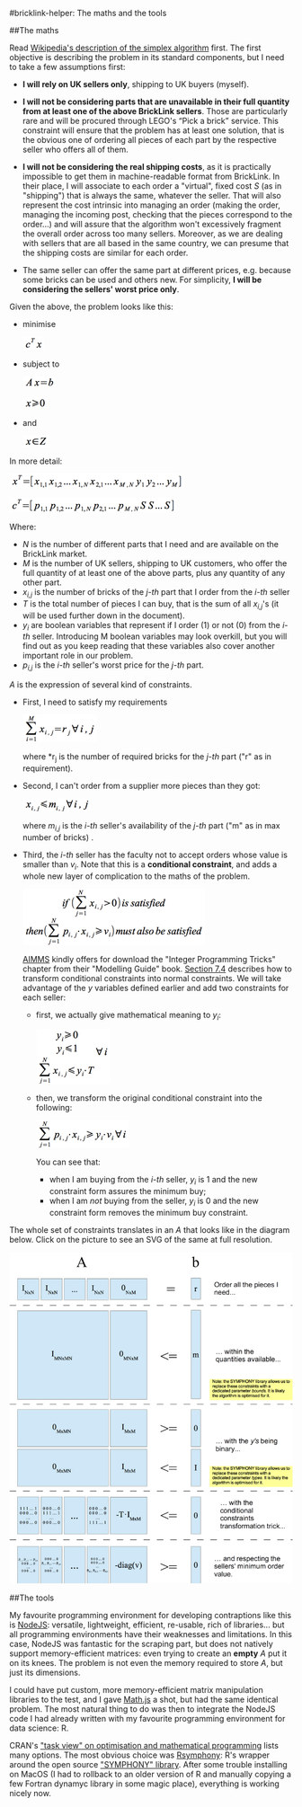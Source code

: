 #bricklink-helper: The maths and the tools

##The maths

Read [Wikipedia's description of the simplex algorithm](http://en.wikipedia.org/wiki/Simplex_algorithm) first. The first objective is describing the problem in its standard components, but I need to take a few assumptions first: 

- **I will rely on UK sellers only**, shipping to UK buyers (myself).

- **I will not be considering parts that are unavailable in their full quantity from at least one of the above BrickLink sellers**. Those are particularly rare and will be procured through LEGO's “Pick a brick” service. This constraint will ensure that the problem has at least one solution, that is the obvious one of ordering all pieces of each part by the respective seller who offers all of them.

- **I will not be considering the real shipping costs**, as it is practically impossible to get them in machine-readable format from BrickLink. In their place, I will associate to each order a "virtual", fixed  cost _S_ (as in "shipping") that is always the same, whatever the seller. That will also represent the cost intrinsic into managing an order (making the order, managing the incoming post, checking that the pieces correspond to the order...) and will assure that the algorithm won't excessively fragment the overall order across too many sellers. Moreover, as we are dealing with sellers that are all based in the same country, we can presume that the shipping costs are similar for each order. 

- The same seller can offer the same part at different prices, e.g. because some bricks can be used and others new. For simplicity, **I will be considering the sellers' worst price only**. 

Given the above, the problem looks like this:

- minimise 
  
  ![](images/007.gif)

- subject to 

  ![](images/008.gif)

  ![](images/009.gif)

- and

  ![](images/010.gif)

In more detail:

![](images/002.gif)

![](images/001.gif)

Where:
- *N* is the number of different parts that I need and are available on the BrickLink market.
- *M* is the number of UK sellers, shipping to UK customers, who offer the full quantity of at least one of the above parts, plus any quantity of any other part.
- *x<sub>i,j</sub>* is the number of bricks of the *j-th* part that I order from the *i-th* seller
- *T* is the total number of pieces I can buy, that is the sum of all *x<sub>i,j</sub>*'s (it will be used further down in the document).
- *y<sub>i</sub>* are boolean variables that represent if I order (1) or not (0) from the *i-th* seller. Introducing M boolean variables may look overkill, but you will find out as you keep reading that these variables also cover another important role in our problem.
- *p<sub>i,j</sub>* is the *i-th* seller's worst price for the *j-th* part. 

*A* is the expression of several kind of constraints. 

- First, I need to satisfy my requirements
  
  ![](images/003.gif)

  where *r<sub>j</sub> is the number of required bricks for the *j-th* part ("r" as in requirement).

- Second, I can't order from a supplier more pieces than they got:
  
  ![](images/004.gif)
  
  where *m<sub>i,j</sub>* is the *i-th* seller's availability of the *j-th* part ("m" as in max number of bricks) .

- Third, the *i-th* seller has the faculty not to accept orders whose value is smaller than *v<sub>i</sub>*. Note that this is a **conditional constraint**, and adds a whole new layer of complication to the maths of the problem.
  
  ![](images/005.gif)

  [AIMMS](http://business.aimms.com/) kindly offers for download the "Integer Programming Tricks" chapter from their "Modelling Guide" book. [Section 7.4](http://www.aimms.com/aimms/download/manuals/aimms3om_integerprogrammingtricks.pdf) describes how to transform conditional constraints into normal constraints. We will take advantage of the *y* variables defined earlier and add two constraints for each seller: 

  - first, we actually give mathematical meaning to *y<sub>i</sub>*:

    ![](images/011.gif)

  - then, we transform the original conditional constraint into the following:

    ![](images/012.gif)

    You can see that:
    - when I am buying from the *i-th* seller, *y<sub>i</sub>* is 1 and the new constraint form assures the minimum buy;
    - when I am *not* buying from the seller, *y<sub>i</sub>* is 0 and the new constraint form removes the minimum buy constraint. 

The whole set of constraints translates in an *A* that looks like in the diagram below. Click on the picture to see an SVG of the same at full resolution.

[![](images/006.png)](images/006.svg)

##The tools

My favourite programming environment for developing contraptions like this is [NodeJS](http://nodejs.org/): versatile, lightweight, efficient, re-usable, rich of libraries... but all programming environments have their weaknesses and limitations. In this case, NodeJS was fantastic for the scraping part, but does not natively support memory-efficient matrices: even trying to create an **empty** *A* put it on its knees. The problem is not even the memory required to store *A*, but just its dimensions.

I could have put custom, more memory-efficient matrix manipulation libraries to the test, and I gave [Math.js](http://mathjs.org/) a shot, but had the same identical problem. The most natural thing to do was then to integrate the NodeJS code I had already written with my favourite programming environment for data science: R.

CRAN's ["task view" on optimisation and mathematical programming](http://cran.r-project.org/web/views/Optimization.html) lists many options. The most obvious choice was [Rsymphony](http://cran.r-project.org/web/packages/Rsymphony/Rsymphony.pdf): R's wrapper around the open source ["SYMPHONY" library](http://www.coin-or.org/projects/SYMPHONY.xml). After some trouble installing on MacOS (I had to rollback to an older version of R and manually copying a few Fortran dynamyc library in some magic place), everything is working nicely now.
